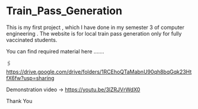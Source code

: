 # Train_Pass_Generation
This is my first project , which I have done in my semester 3 of computer engineering . The website is for local train pass generation only for fully vaccinated students.

You can find required material here .......

🖇️ https://drive.google.com/drive/folders/1RCEhoQTaMabnU90qh8bqGqk23HtfX6fw?usp=sharing


Demonstration video
→ https://youtu.be/3lZRJVrWdX0

Thank You

